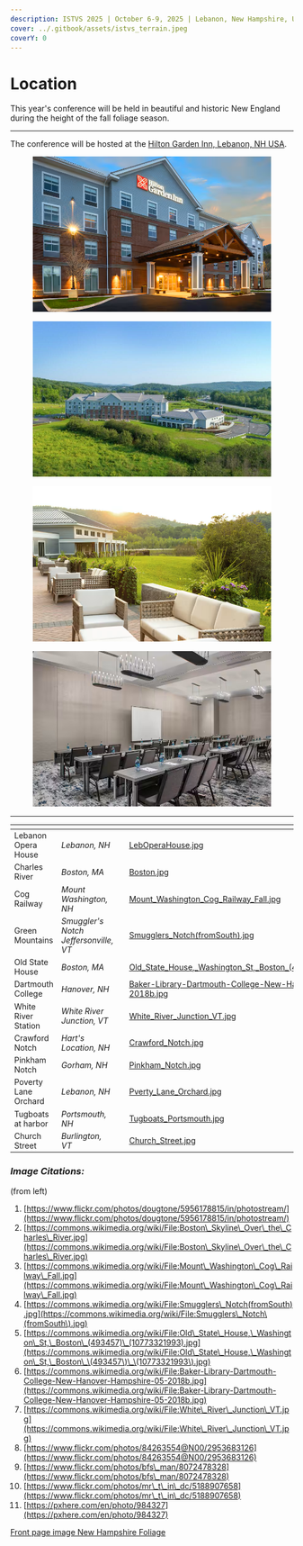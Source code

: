 ```yaml
---
description: ISTVS 2025 | October 6-9, 2025 | Lebanon, New Hampshire, USA
cover: ../.gitbook/assets/istvs_terrain.jpeg
coverY: 0
---
```


# Location

This year's conference will be held in beautiful and historic New England during the height of the fall foliage season.

***

The conference will be hosted at the [Hilton Garden Inn, Lebanon, NH USA](https://www.hilton.com/en/hotels/lebhagi-hilton-garden-inn-hanover-lebanon).

<figure><img src="../.gitbook/assets/HotelFront.png" alt=""><figcaption></figcaption></figure>

<div>

<figure><img src="../.gitbook/assets/HotelExterior.png" alt=""><figcaption></figcaption></figure>

 

<figure><img src="../.gitbook/assets/HotelOutside.png" alt=""><figcaption></figcaption></figure>

</div>

<figure><img src="../.gitbook/assets/HotelConference1.jpg" alt=""><figcaption></figcaption></figure>

***



<table data-view="cards"><thead><tr><th></th><th></th><th></th><th data-hidden data-card-cover data-type="files"></th></tr></thead><tbody><tr><td>Lebanon Opera House</td><td><em>Lebanon, NH</em></td><td></td><td><a href="../.gitbook/assets/LebOperaHouse.jpg">LebOperaHouse.jpg</a></td></tr><tr><td>Charles River</td><td><em>Boston, MA</em></td><td></td><td><a href="../.gitbook/assets/Boston.jpg">Boston.jpg</a></td></tr><tr><td>Cog Railway</td><td><em>Mount Washington, NH</em></td><td></td><td><a href="../.gitbook/assets/Mount_Washington_Cog_Railway_Fall.jpg">Mount_Washington_Cog_Railway_Fall.jpg</a></td></tr><tr><td>Green Mountains</td><td><em>Smuggler's Notch Jeffersonville, VT</em></td><td></td><td><a href="../.gitbook/assets/Smugglers_Notch(fromSouth).jpg">Smugglers_Notch(fromSouth).jpg</a></td></tr><tr><td>Old State House</td><td><em>Boston, MA</em></td><td></td><td><a href="../.gitbook/assets/Old_State_House,_Washington_St,_Boston_(493457)_(10773321993).jpg">Old_State_House,_Washington_St,_Boston_(493457)_(10773321993).jpg</a></td></tr><tr><td>Dartmouth College</td><td><em>Hanover, NH</em></td><td></td><td><a href="../.gitbook/assets/Baker-Library-Dartmouth-College-New-Hanover-Hampshire-05-2018b.jpg">Baker-Library-Dartmouth-College-New-Hanover-Hampshire-05-2018b.jpg</a></td></tr><tr><td>White River Station</td><td><em>White River Junction, VT</em></td><td></td><td><a href="../.gitbook/assets/White_River_Junction_VT.jpg">White_River_Junction_VT.jpg</a></td></tr><tr><td>Crawford Notch</td><td><em>Hart's Location, NH</em></td><td></td><td><a href="../.gitbook/assets/Crawford_Notch.jpg">Crawford_Notch.jpg</a></td></tr><tr><td>Pinkham Notch</td><td><em>Gorham, NH</em></td><td></td><td><a href="../.gitbook/assets/Pinkham_Notch.jpg">Pinkham_Notch.jpg</a></td></tr><tr><td>Poverty Lane Orchard</td><td><em>Lebanon, NH</em></td><td></td><td><a href="../.gitbook/assets/Pverty_Lane_Orchard.jpg">Pverty_Lane_Orchard.jpg</a></td></tr><tr><td>Tugboats at harbor</td><td><em>Portsmouth, NH</em></td><td></td><td><a href="../.gitbook/assets/Tugboats_Portsmouth.jpg">Tugboats_Portsmouth.jpg</a></td></tr><tr><td>Church Street</td><td><em>Burlington, VT</em></td><td></td><td><a href="../.gitbook/assets/Church_Street.jpg">Church_Street.jpg</a></td></tr></tbody></table>



### _Image Citations:_

(from left)

1. [https://www.flickr.com/photos/dougtone/5956178815/in/photostream/](https://www.flickr.com/photos/dougtone/5956178815/in/photostream/)
2. [https://commons.wikimedia.org/wiki/File:Boston\_Skyline\_Over\_the\_Charles\_River.jpg](https://commons.wikimedia.org/wiki/File:Boston\_Skyline\_Over\_the\_Charles\_River.jpg)
3. [https://commons.wikimedia.org/wiki/File:Mount\_Washington\_Cog\_Railway\_Fall.jpg](https://commons.wikimedia.org/wiki/File:Mount\_Washington\_Cog\_Railway\_Fall.jpg)
4. [https://commons.wikimedia.org/wiki/File:Smugglers\_Notch(fromSouth).jpg](https://commons.wikimedia.org/wiki/File:Smugglers\_Notch\(fromSouth\).jpg)
5. [https://commons.wikimedia.org/wiki/File:Old\_State\_House,\_Washington\_St,\_Boston\_(493457)\_(10773321993).jpg](https://commons.wikimedia.org/wiki/File:Old\_State\_House,\_Washington\_St,\_Boston\_\(493457\)\_\(10773321993\).jpg)
6. [https://commons.wikimedia.org/wiki/File:Baker-Library-Dartmouth-College-New-Hanover-Hampshire-05-2018b.jpg](https://commons.wikimedia.org/wiki/File:Baker-Library-Dartmouth-College-New-Hanover-Hampshire-05-2018b.jpg)
7. [https://commons.wikimedia.org/wiki/File:White\_River\_Junction\_VT.jpg](https://commons.wikimedia.org/wiki/File:White\_River\_Junction\_VT.jpg)
8. [https://www.flickr.com/photos/84263554@N00/2953683126](https://www.flickr.com/photos/84263554@N00/2953683126)
9. [https://www.flickr.com/photos/bfs\_man/8072478328](https://www.flickr.com/photos/bfs\_man/8072478328)
10. [https://www.flickr.com/photos/mr\_t\_in\_dc/5188907658](https://www.flickr.com/photos/mr\_t\_in\_dc/5188907658)
11. [https://pxhere.com/en/photo/984327](https://pxhere.com/en/photo/984327)

[Front page image New Hampshire Foliage](https://www.reddit.com/media?url=https%3A%2F%2Fi.redd.it%2F2398ktgw9cqx.jpg\&rdt=59350)
